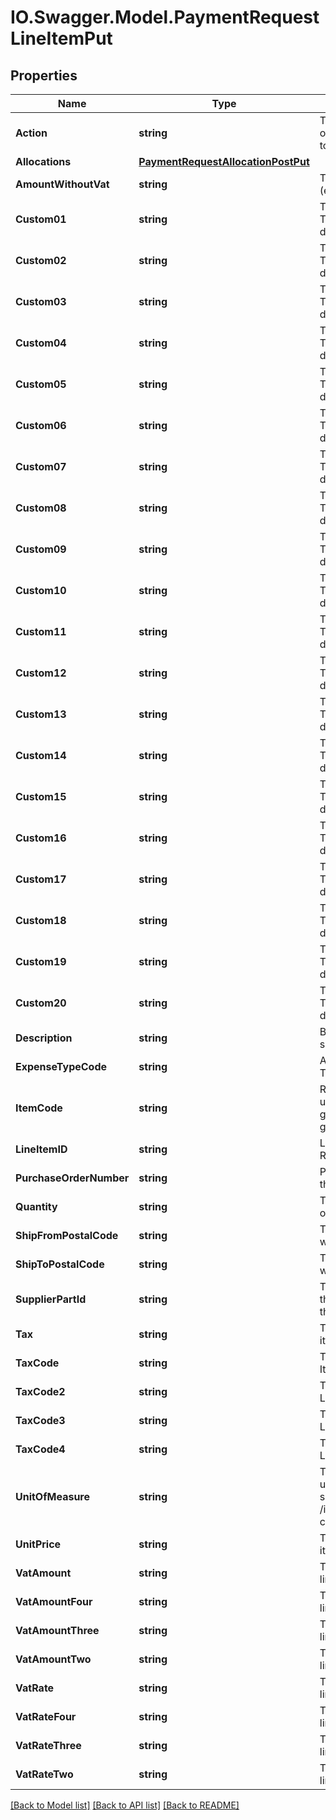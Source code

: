 # IO.Swagger.Model.PaymentRequestLineItemPut
## Properties

Name | Type | Description | Notes
------------ | ------------- | ------------- | -------------
**Action** | **string** | The operation(INSERT/UPDATE/DELETE) to be performed on the Line Item. | [optional] 
**Allocations** | [**PaymentRequestAllocationPostPut**](PaymentRequestAllocationPostPut.md) |  | [optional] 
**AmountWithoutVat** | **string** | The net amount of the line item (excluding VAT). | [optional] 
**Custom01** | **string** | The details from the Custom fields. These may not have data, depending on configuration. | [optional] 
**Custom02** | **string** | The details from the Custom fields. These may not have data, depending on configuration. | [optional] 
**Custom03** | **string** | The details from the Custom fields. These may not have data, depending on configuration. | [optional] 
**Custom04** | **string** | The details from the Custom fields. These may not have data, depending on configuration. | [optional] 
**Custom05** | **string** | The details from the Custom fields. These may not have data, depending on configuration. | [optional] 
**Custom06** | **string** | The details from the Custom fields. These may not have data, depending on configuration. | [optional] 
**Custom07** | **string** | The details from the Custom fields. These may not have data, depending on configuration. | [optional] 
**Custom08** | **string** | The details from the Custom fields. These may not have data, depending on configuration. | [optional] 
**Custom09** | **string** | The details from the Custom fields. These may not have data, depending on configuration. | [optional] 
**Custom10** | **string** | The details from the Custom fields. These may not have data, depending on configuration. | [optional] 
**Custom11** | **string** | The details from the Custom fields. These may not have data, depending on configuration. | [optional] 
**Custom12** | **string** | The details from the Custom fields. These may not have data, depending on configuration. | [optional] 
**Custom13** | **string** | The details from the Custom fields. These may not have data, depending on configuration. | [optional] 
**Custom14** | **string** | The details from the Custom fields. These may not have data, depending on configuration. | [optional] 
**Custom15** | **string** | The details from the Custom fields. These may not have data, depending on configuration. | [optional] 
**Custom16** | **string** | The details from the Custom fields. These may not have data, depending on configuration. | [optional] 
**Custom17** | **string** | The details from the Custom fields. These may not have data, depending on configuration. | [optional] 
**Custom18** | **string** | The details from the Custom fields. These may not have data, depending on configuration. | [optional] 
**Custom19** | **string** | The details from the Custom fields. These may not have data, depending on configuration. | [optional] 
**Custom20** | **string** | The details from the Custom fields. These may not have data, depending on configuration. | [optional] 
**Description** | **string** | Brief overview of the good or service ordered. | [optional] 
**ExpenseTypeCode** | **string** | A code which indicates the Expense Type for the Line Item. | [optional] 
**ItemCode** | **string** | Represents the item code (the unique code a vendor assigns to a good or code a vendor assigns to a good or service to identify it). | [optional] 
**LineItemID** | **string** | Line Item ID of the Payment Request. | [optional] 
**PurchaseOrderNumber** | **string** | Purchase Order that is associated to the Line Item . | [optional] 
**Quantity** | **string** | Total number of goods or services ordered. | [optional] 
**ShipFromPostalCode** | **string** | The postal code the good or service was shipped from. | [optional] 
**ShipToPostalCode** | **string** | The postal code the good or service will be shipped to. | [optional] 
**SupplierPartId** | **string** | The unique identifier provided by the supplier that is associated with the good or service. | [optional] 
**Tax** | **string** | The tax associated with the line item. | [optional] 
**TaxCode** | **string** | The Tax Code  assigned for the Line Item, based on the Tax Setting. | [optional] 
**TaxCode2** | **string** | The Tax Code 2 assigned for the Line Item, based on the Tax Setting. | [optional] 
**TaxCode3** | **string** | The Tax Code 3 assigned for the Line Item, based on the Tax Setting. | [optional] 
**TaxCode4** | **string** | The Tax Code 4 assigned for the Line Item, based on the Tax Setting. | [optional] 
**UnitOfMeasure** | **string** | The code for the measurement unit used to quantify the good or service. Use GET /invoice/localizeddata to look up codes and descriptions. | [optional] 
**UnitPrice** | **string** | The cost for a single unit of the line item good or service. | [optional] 
**VatAmount** | **string** | The amount of VAT 1 included in the line item total. | [optional] 
**VatAmountFour** | **string** | The amount of VAT 4 included in the line item total. | [optional] 
**VatAmountThree** | **string** | The amount of VAT 3 included in the line item total. | [optional] 
**VatAmountTwo** | **string** | The amount of VAT 2 included in the line item total. | [optional] 
**VatRate** | **string** | The VAT rate 1 applied to the net line item total. | [optional] 
**VatRateFour** | **string** | The VAT rate 4 applied to the net line item total. | [optional] 
**VatRateThree** | **string** | The VAT rate 3 applied to the net line item total. | [optional] 
**VatRateTwo** | **string** | The VAT rate 2 applied to the net line item total. | [optional] 

[[Back to Model list]](../README.md#documentation-for-models) [[Back to API list]](../README.md#documentation-for-api-endpoints) [[Back to README]](../README.md)

